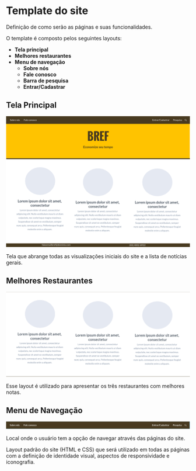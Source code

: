 # Template do site

Definição de como serão as páginas e suas funcionalidades.



O template é composto pelos seguintes layouts:
- **Tela principal**
- **Melhores restaurantes**
- **Menu de navegação**
  - **Sobre nós**
  - **Fale conosco**
  - **Barra de pesquisa**
  - **Entrar/Cadastrar**
  
## Tela Principal

![Pagina Inicial](img/Pagina_Inicial.png)

Tela que abrange todas as visualizações iniciais do site e a lista de notícias gerais.

## Melhores Restaurantes

![Melhores Restaurantes](img/melhores-restaurantes.PNG)

Esse layout é utilizado para apresentar os três restaurantes com melhores notas.

## Menu de Navegação

![Menu de Navegação](img/menu-de-navegacao.PNG)

Local onde o usuário tem a opção de navegar através das páginas do site.



Layout padrão do site (HTML e CSS) que será utilizado em todas as páginas com a definição de identidade visual, aspectos de responsividade e iconografia.

